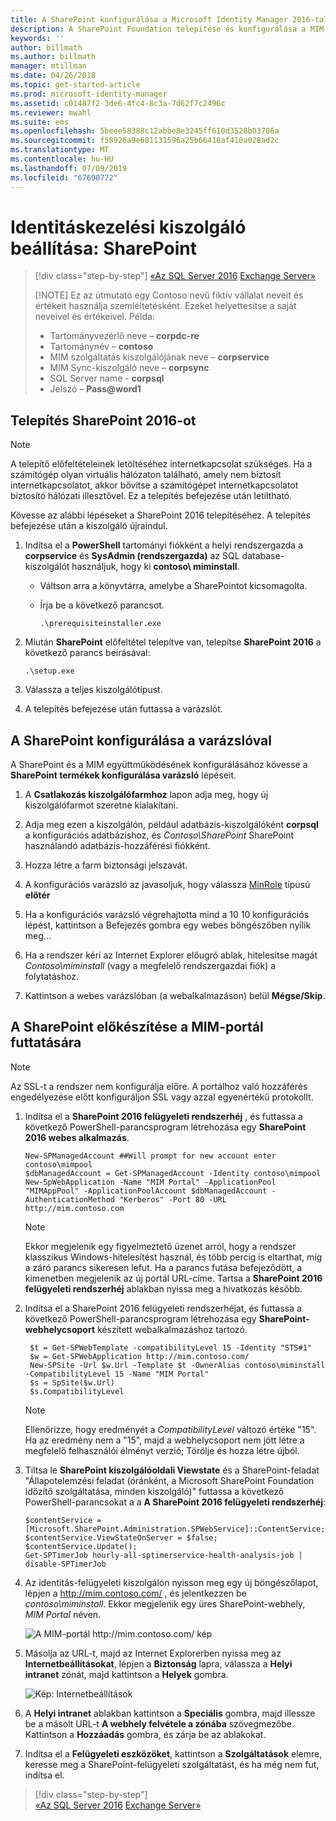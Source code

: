 ```yaml
---
title: A SharePoint konfigurálása a Microsoft Identity Manager 2016-tal való használathoz | Microsoft Docs
description: A SharePoint Foundation telepítése és konfigurálása a MIM-portál oldalának üzemeltetéséhez.
keywords: ''
author: billmath
ms.author: billmath
manager: mtillman
ms.date: 04/26/2018
ms.topic: get-started-article
ms.prod: microsoft-identity-manager
ms.assetid: c01487f2-3de6-4fc4-8c3a-7d62f7c2496c
ms.reviewer: mwahl
ms.suite: ems
ms.openlocfilehash: 5beee58388c12abbe8e3245ff610d3528b03786a
ms.sourcegitcommit: f58926a9e681131596a25b66418af410a028ad2c
ms.translationtype: MT
ms.contentlocale: hu-HU
ms.lasthandoff: 07/09/2019
ms.locfileid: "67690772"
---
```

# <a name="set-up-an-identity-management-server-sharepoint"></a>Identitáskezelési kiszolgáló beállítása: SharePoint

> [!div class="step-by-step"]
> [«Az SQL Server 2016](prepare-server-sql2016.md)
> [Exchange Server»](prepare-server-exchange.md)
> 
> [!NOTE]
> Ez az útmutató egy Contoso nevű fiktív vállalat neveit és értékeit használja szemléltetésként. Ezeket helyettesítse a saját neveivel és értékeivel. Példa:
> - Tartományvezérlő neve – **corpdc-re**
> - Tartománynév – **contoso**
> - MIM szolgáltatás kiszolgálójának neve – **corpservice**
> - MIM Sync-kiszolgáló neve – **corpsync**
> - SQL Server name - **corpsql**
> - Jelszó – <strong>Pass@word1</strong>


## <a name="install-sharepoint-2016"></a>Telepítés **SharePoint 2016-ot**

> [!NOTE]
> A telepítő előfeltételeinek letöltéséhez internetkapcsolat szükséges. Ha a számítógép olyan virtuális hálózaton található, amely nem biztosít internetkapcsolatot, akkor bővítse a számítógépet internetkapcsolatot biztosító hálózati illesztővel. Ez a telepítés befejezése után letiltható.

Kövesse az alábbi lépéseket a SharePoint 2016 telepítéséhez. A telepítés befejezése után a kiszolgáló újraindul.

1.  Indítsa el a **PowerShell** tartományi fiókként a helyi rendszergazda a **corpservice** és **SysAdmin (rendszergazda)** az SQL database-kiszolgálót használjuk, hogy ki **contoso\ miminstall**.

    -   Váltson arra a könyvtárra, amelybe a SharePointot kicsomagolta.

    -   Írja be a következő parancsot.

        ```
        .\prerequisiteinstaller.exe
        ```

2.  Miután **SharePoint** előfeltétel telepítve van, telepítse **SharePoint 2016** a következő parancs beírásával:

    ```
    .\setup.exe
    ```

3.  Válassza a teljes kiszolgálótípust.

4.  A telepítés befejezése után futtassa a varázslót.

## <a name="run-the-wizard-to-configure-sharepoint"></a>A SharePoint konfigurálása a varázslóval

A SharePoint és a MIM együttműködésének konfigurálásához kövesse a **SharePoint termékek konfigurálása varázsló** lépéseit.

1. A **Csatlakozás kiszolgálófarmhoz** lapon adja meg, hogy új kiszolgálófarmot szeretne kialakítani.

2. Adja meg ezen a kiszolgálón, például adatbázis-kiszolgálóként **corpsql** a konfigurációs adatbázishoz, és *Contoso\SharePoint* SharePoint használandó adatbázis-hozzáférési fiókként.
3. Hozza létre a farm biztonsági jelszavát.

4. A konfigurációs varázsló az javasoljuk, hogy válassza [MinRole](/sharepoint/install/overview-of-minrole-server-roles-in-sharepoint-server) típusú **előtér**

5. Ha a konfigurációs varázsló végrehajtotta mind a 10 10 konfigurációs lépést, kattintson a Befejezés gombra egy webes böngészőben nyílik meg...

6. Ha a rendszer kéri az Internet Explorer előugró ablak, hitelesítse magát *Contoso\miminstall* (vagy a megfelelő rendszergazdai fiók) a folytatáshoz.

7. Kattintson a webes varázslóban (a webalkalmazáson) belül **Mégse/Skip**.


## <a name="prepare-sharepoint-to-host-the-mim-portal"></a>A SharePoint előkészítése a MIM-portál futtatására

> [!NOTE]
> Az SSL-t a rendszer nem konfigurálja előre. A portálhoz való hozzáférés engedélyezése előtt konfiguráljon SSL vagy azzal egyenértékű protokollt.

1. Indítsa el a **SharePoint 2016 felügyeleti rendszerhéj** , és futtassa a következő PowerShell-parancsprogram létrehozása egy **SharePoint 2016 webes alkalmazás**.

    ```
    New-SPManagedAccount ##Will prompt for new account enter contoso\mimpool 
    $dbManagedAccount = Get-SPManagedAccount -Identity contoso\mimpool
    New-SpWebApplication -Name "MIM Portal" -ApplicationPool "MIMAppPool" -ApplicationPoolAccount $dbManagedAccount -AuthenticationMethod "Kerberos" -Port 80 -URL http://mim.contoso.com
    ```

    > [!NOTE]
    > Ekkor megjelenik egy figyelmeztető üzenet arról, hogy a rendszer klasszikus Windows-hitelesítést használ, és több percig is eltarthat, míg a záró parancs sikeresen lefut. Ha a parancs futása befejeződött, a kimenetben megjelenik az új portál URL-címe. Tartsa a **SharePoint 2016 felügyeleti rendszerhéj** ablakban nyissa meg a hivatkozás később.

2. Indítsa el a SharePoint 2016 felügyeleti rendszerhéjat, és futtassa a következő PowerShell-parancsprogram létrehozása egy **SharePoint-webhelycsoport** készített webalkalmazáshoz tartozó.

   ```
    $t = Get-SPWebTemplate -compatibilityLevel 15 -Identity "STS#1"
    $w = Get-SPWebApplication http://mim.contoso.com/
    New-SPSite -Url $w.Url -Template $t -OwnerAlias contoso\miminstall -CompatibilityLevel 15 -Name "MIM Portal"
    $s = SpSite($w.Url)
    $s.CompatibilityLevel
   ```

   > [!NOTE]
   > Ellenőrizze, hogy eredményét a *CompatibilityLevel* változó értéke "15". Ha az eredmény nem a "15", majd a webhelycsoport nem jött létre a megfelelő felhasználói élményt verzió; Törölje és hozza létre újból.

3. Tiltsa le **SharePoint kiszolgálóoldali Viewstate** és a SharePoint-feladat "Állapotelemzési feladat (óránként, a Microsoft SharePoint Foundation időzítő szolgáltatása, minden kiszolgáló)" futtassa a következő PowerShell-parancsokat a a  **A SharePoint 2016 felügyeleti rendszerhéj**:

   ```
   $contentService = [Microsoft.SharePoint.Administration.SPWebService]::ContentService;
   $contentService.ViewStateOnServer = $false;
   $contentService.Update();
   Get-SPTimerJob hourly-all-sptimerservice-health-analysis-job | disable-SPTimerJob
   ```

4. Az identitás-felügyeleti kiszolgálón nyisson meg egy új böngészőlapot, lépjen a http://mim.contoso.com/ , és jelentkezzen be *contoso\miminstall*.  Ekkor megjelenik egy üres SharePoint-webhely, *MIM Portal* néven.

    ![A MIM-portál http://mim.contoso.com/ kép](media/prepare-server-sharepoint/MIM_DeploySP1new.png)

5. Másolja az URL-t, majd az Internet Explorerben nyissa meg az **Internetbeállításokat**, lépjen a **Biztonság** lapra, válassza a **Helyi intranet** zónát, majd kattintson a **Helyek** gombra.

    ![Kép: Internetbeállítások](media/MIM-DeploySP2.png)

6. A **Helyi intranet** ablakban kattintson a **Speciális** gombra, majd illessze be a másolt URL-t **A webhely felvétele a zónába** szövegmezőbe. Kattintson a **Hozzáadás** gombra, és zárja be az ablakokat.

7. Indítsa el a **Felügyeleti eszközöket**, kattintson a **Szolgáltatások** elemre, keresse meg a SharePoint-felügyeleti szolgáltatást, és ha még nem fut, indítsa el.

> [!div class="step-by-step"]  
> [«Az SQL Server 2016](prepare-server-sql2016.md)
> [Exchange Server»](prepare-server-exchange.md)
